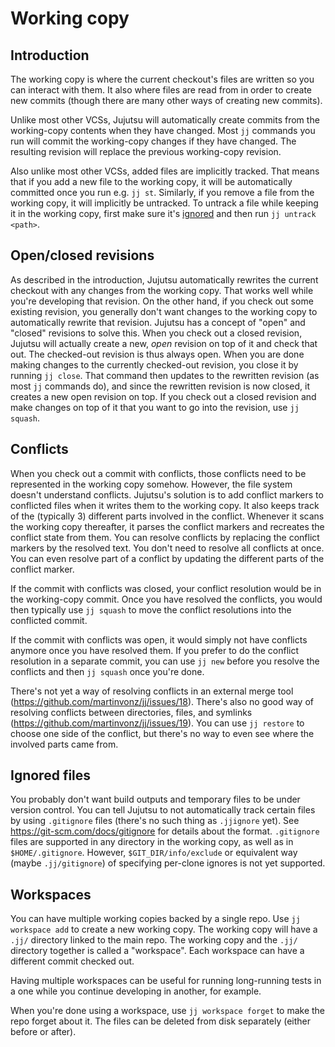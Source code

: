 # Working copy


## Introduction

The working copy is where the current checkout's files are written so you can
interact with them. It also where files are read from in order to create new
commits (though there are many other ways of creating new commits).

Unlike most other VCSs, Jujutsu will automatically create commits from the
working-copy contents when they have changed. Most `jj` commands you run will
commit the working-copy changes if they have changed. The resulting revision
will replace the previous working-copy revision.

Also unlike most other VCSs, added files are implicitly tracked. That means that
if you add a new file to the working copy, it will be automatically committed
once you run e.g. `jj st`. Similarly, if you remove a file from the working
copy, it will implicitly be untracked. To untrack a file while keeping it in
the working copy, first make sure it's [ignored](#ignored-files) and then run
`jj untrack <path>`.


## Open/closed revisions

As described in the introduction, Jujutsu automatically rewrites the current
checkout with any changes from the working copy. That works well while you're
developing that revision. On the other hand, if you check out some existing
revision, you generally don't want changes to the working copy to automatically
rewrite that revision. Jujutsu has a concept of "open" and "closed" revisions to
solve this. When you check out a closed revision, Jujutsu will actually create a
new, *open* revision on top of it and check that out. The checked-out revision
is thus always open. When you are done making changes to the currently
checked-out revision, you close it by running `jj close`. That command then
updates to the rewritten revision (as most `jj` commands do), and since the
rewritten revision is now closed, it creates a new open revision on top. If you
check out a closed revision and make changes on top of it that you want to go
into the revision, use `jj squash`.


## Conflicts

When you check out a commit with conflicts, those conflicts need to be
represented in the working copy somehow. However, the file system doesn't
understand conflicts. Jujutsu's solution is to add conflict markers to
conflicted files when it writes them to the working copy. It also keeps track of
the (typically 3) different parts involved in the conflict. Whenever it scans
the working copy thereafter, it parses the conflict markers and recreates the
conflict state from them. You can resolve conflicts by replacing the conflict
markers by the resolved text. You don't need to resolve all conflicts at once.
You can even resolve part of a conflict by updating the different parts of the
conflict marker.

If the commit with conflicts was closed, your conflict resolution would be in
the working-copy commit. Once you have resolved the conflicts, you would then
typically use `jj squash` to move the conflict resolutions into the conflicted
commit.

If the commit with conflicts was open, it would simply not have conflicts
anymore once you have resolved them. If you prefer to do the conflict resolution
in a separate commit, you can use `jj new` before you resolve the conflicts and
then `jj squash` once you're done.

There's not yet a way of resolving conflicts in an external merge tool
(https://github.com/martinvonz/jj/issues/18). There's also no good way of
resolving conflicts between directories, files, and symlinks
(https://github.com/martinvonz/jj/issues/19). You can use `jj restore` to
choose one side of the conflict, but there's no way to even see where the
involved parts came from.


## Ignored files

You probably don't want build outputs and temporary files to be under version
control. You can tell Jujutsu to not automatically track certain files by using
`.gitignore` files (there's no such thing as `.jjignore` yet).
See https://git-scm.com/docs/gitignore for details about the format.
`.gitignore` files are supported in any directory in the working copy, as well
as in `$HOME/.gitignore`. However, `$GIT_DIR/info/exclude` or equivalent way
(maybe `.jj/gitignore`) of specifying per-clone ignores is not yet supported.


## Workspaces

You can have multiple working copies backed by a single repo. Use 
`jj workspace add` to create a new working copy. The working copy will have a
`.jj/` directory linked to the main repo. The working copy and the `.jj/`
directory together is called a "workspace". Each workspace can have a different
commit checked out.

Having multiple workspaces can be useful for running long-running tests in a one
while you continue developing in another, for example.

When you're done using a workspace, use `jj workspace forget` to make the repo
forget about it. The files can be deleted from disk separately (either before or
after).
